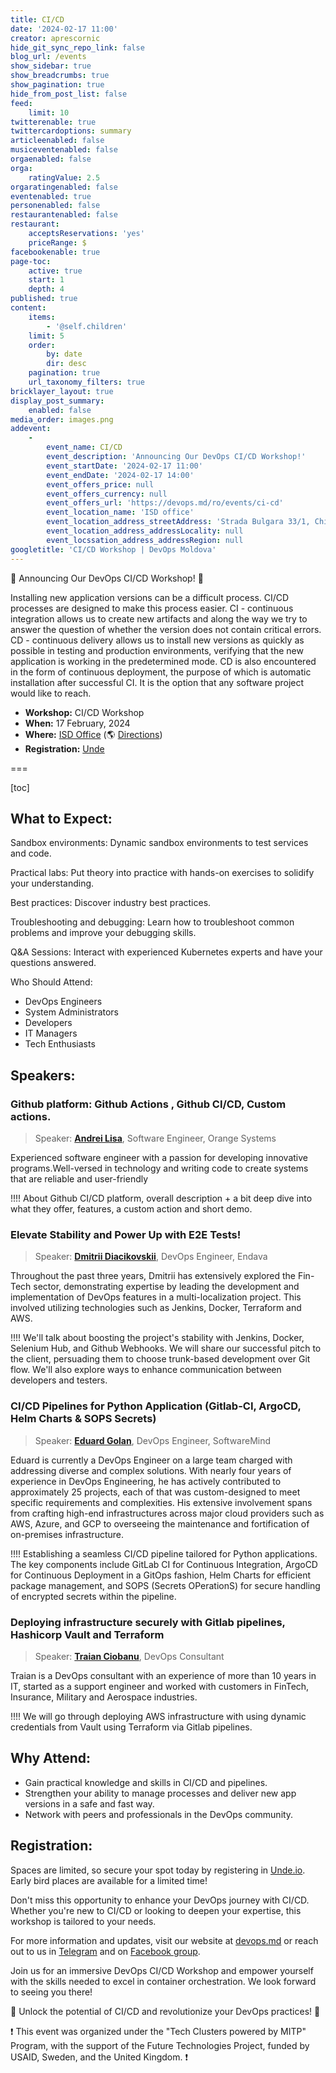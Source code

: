 ```yaml
---
title: CI/CD
date: '2024-02-17 11:00'
creator: aprescornic
hide_git_sync_repo_link: false
blog_url: /events
show_sidebar: true
show_breadcrumbs: true
show_pagination: true
hide_from_post_list: false
feed:
    limit: 10
twitterenable: true
twittercardoptions: summary
articleenabled: false
musiceventenabled: false
orgaenabled: false
orga:
    ratingValue: 2.5
orgaratingenabled: false
eventenabled: true
personenabled: false
restaurantenabled: false
restaurant:
    acceptsReservations: 'yes'
    priceRange: $
facebookenable: true
page-toc:
    active: true
    start: 1
    depth: 4
published: true
content:
    items:
        - '@self.children'
    limit: 5
    order:
        by: date
        dir: desc
    pagination: true
    url_taxonomy_filters: true
bricklayer_layout: true
display_post_summary:
    enabled: false
media_order: images.png
addevent:
    -
        event_name: CI/CD
        event_description: 'Announcing Our DevOps CI/CD Workshop!'
        event_startDate: '2024-02-17 11:00'
        event_endDate: '2024-02-17 14:00'
        event_offers_price: null
        event_offers_currency: null
        event_offers_url: 'https://devops.md/ro/events/ci-cd'
        event_location_name: 'ISD office'
        event_location_address_streetAddress: 'Strada Bulgara 33/1, Chisinau MD-2001, Moldova'
        event_location_address_addressLocality: null
        event_locssation_address_addressRegion: null
googletitle: 'CI/CD Workshop | DevOps Moldova'
---
```


🚀 Announcing Our DevOps CI/CD Workshop! 🚀

Installing new application versions can be a difficult process. CI/CD processes are designed to make this process easier. CI - continuous integration allows us to create new artifacts and along the way we try to answer the question of whether the version does not contain critical errors. CD - continuous delivery allows us to install new versions as quickly as possible in testing and production environments, verifying that the new application is working in the predetermined mode. CD is also encountered in the form of continuous deployment, the purpose of which is automatic installation after successful CI. It is the option that any software project would like to reach.

- **Workshop:** CI/CD Workshop
- **When:** 17 February, 2024
- **Where:** [ISD Office](https://isd-soft.com/) (🌎 [Directions](https://maps.app.goo.gl/sx6AYXzFKJfi99vk7))
- **Registration:** [Unde](https://unde.io/event/267)

===

[toc]

## What to Expect:


Sandbox environments: Dynamic sandbox environments to test services and code.

Practical labs: Put theory into practice with hands-on exercises to solidify your understanding.

Best practices: Discover industry best practices.

Troubleshooting and debugging: Learn how to troubleshoot common problems and improve your debugging skills.

Q&A Sessions: Interact with experienced Kubernetes experts and have your questions answered.

Who Should Attend:

- DevOps Engineers
- System Administrators
- Developers
- IT Managers
- Tech Enthusiasts


## Speakers:

### Github platform: Github Actions , Github CI/CD, Custom actions.

> Speaker: **[Andrei Lisa](https://md.linkedin.com/in/andrei-lisa-743b03202 )**, Software Engineer, Orange Systems

Experienced software engineer with a passion for developing innovative programs.Well-versed in technology and writing code to create systems that are reliable and user-friendly

!!!! About Github CI/CD platform, overall description + a bit deep dive into what they offer, features, a custom action and  short demo.

### Elevate Stability and Power Up with E2E Tests!


>Speaker: **[Dmitrii Diacikovskii](https://www.linkedin.com/in/d-dmitrii/ )**, DevOps Engineer, Endava

Throughout the past three years, Dmitrii has extensively explored the Fin-Tech sector, demonstrating expertise by leading the development and implementation of DevOps features in a multi-localization project. This involved utilizing technologies such as Jenkins, Docker, Terraform and AWS.

!!!! We'll talk about boosting the project's stability with Jenkins, Docker, Selenium Hub, and Github Webhooks. We will share our successful pitch to the client, persuading them to choose trunk-based development over Git flow. We'll also explore ways to enhance communication between developers and testers.

### CI/CD Pipelines for Python Application (Gitlab-CI, ArgoCD, Helm Charts & SOPS Secrets)

>Speaker: **[Eduard Golan](https://www.linkedin.com/in/golaneduard/)**, DevOps Engineer, SoftwareMind

Eduard is currently a DevOps Engineer on a large team charged with addressing diverse and complex solutions. With nearly four years of experience in DevOps Engineering, he has actively contributed to approximately 25 projects, each of that was custom-designed to meet specific requirements and complexities. His extensive involvement spans from crafting high-end infrastructures across major cloud providers such as AWS, Azure, and GCP to overseeing the maintenance and fortification of on-premises infrastructure.

!!!! Establishing a seamless CI/CD pipeline tailored for Python applications. The key components include GitLab CI for Continuous Integration, ArgoCD for Continuous Deployment in a GitOps fashion, Helm Charts for efficient package management, and SOPS (Secrets OPerationS) for secure handling of encrypted secrets within the pipeline.

### Deploying infrastructure securely with Gitlab pipelines, Hashicorp Vault and Terraform

> Speaker: **[Traian Ciobanu](https://www.facebook.com/lordzmd)**, DevOps Consultant

Traian is a DevOps consultant with an experience of more than 10 years in IT, started as a support engineer and worked with customers in FinTech, Insurance, Military and Aerospace industries.


!!!! We will go through deploying AWS infrastructure with using dynamic credentials from Vault using Terraform via Gitlab pipelines.


## Why Attend:

* Gain practical knowledge and skills in CI/CD and pipelines.
* Strengthen your ability to manage processes and deliver new app versions in a safe and fast way.
* Network with peers and professionals in the DevOps community.


## Registration:

Spaces are limited, so secure your spot today by registering in [Unde.io](https://unde.io/event/267). Early bird places are available for a limited time!

Don't miss this opportunity to enhance your DevOps journey with CI/CD. Whether you're new to CI/CD or looking to deepen your expertise, this workshop is tailored to your needs.

For more information and updates, visit our website at [devops.md](https://devops.md) or reach out to us in [Telegram](https://t.me/devops_moldova) and on [Facebook group](https://www.facebook.com/groups/devops.md/).

Join us for an immersive DevOps CI/CD Workshop and empower yourself with the skills needed to excel in container orchestration. We look forward to seeing you there!

🌟 Unlock the potential of CI/CD and revolutionize your DevOps practices! 🌟

❗ This event was organized under the "Tech Clusters powered by MITP" Program, with the support of the Future Technologies Project, funded by USAID, Sweden, and the United Kingdom. ❗